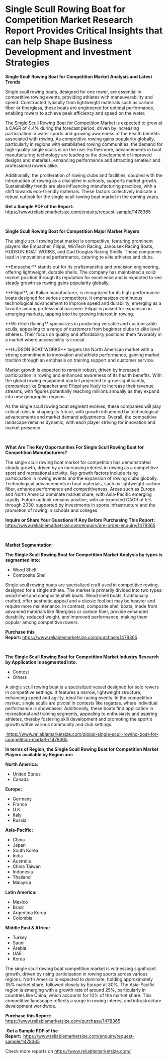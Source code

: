 <p><h1>Single Scull Rowing Boat for Competition Market Research Report Provides Critical Insights that can help Shape Business Development and Investment Strategies</h1></p><p><strong>Single Scull Rowing Boat for Competition Market Analysis and Latest Trends</strong></p>
<p><p>Single scull rowing boats, designed for one rower, are essential in competitive rowing events, providing athletes with maneuverability and speed. Constructed typically from lightweight materials such as carbon fiber or fiberglass, these boats are engineered for optimal performance, enabling rowers to achieve peak efficiency and speed on the water. </p><p>The Single Scull Rowing Boat for Competition Market is expected to grow at a CAGR of 4.4% during the forecast period, driven by increasing participation in water sports and growing awareness of the health benefits associated with rowing. As competitive rowing gains popularity globally, particularly in regions with established rowing communities, the demand for high-quality single sculls is on the rise. Furthermore, advancements in boat manufacturing technology are leading to the development of improved designs and materials, enhancing performance and attracting amateur and professional rowers alike. </p><p>Additionally, the proliferation of rowing clubs and facilities, coupled with the introduction of rowing as a discipline in schools, supports market growth. Sustainability trends are also influencing manufacturing practices, with a shift towards eco-friendly materials. These factors collectively indicate a robust outlook for the single scull rowing boat market in the coming years.</p></p>
<p><strong>Get a Sample PDF of the Report:&nbsp;</strong> <a href="https://www.reliablemarketsize.com/enquiry/request-sample/1478365?utm_campaign=3351&utm_medium=2&utm_source=Github&utm_content=ia&utm_term=23032025&utm_id=single-scull-rowing-boat-for-competition">https://www.reliablemarketsize.com/enquiry/request-sample/1478365</a></p>
<p>&nbsp;</p>
<p><strong>Single Scull Rowing Boat for Competition Major Market Players</strong></p>
<p><p>The single scull rowing boat market is competitive, featuring prominent players like Empacher, Filippi, WinTech Racing, Janousek Racing Boats, HUDSON BOAT WORKS, and Carl Douglas Racing Shells. These companies lead in innovation and performance, catering to elite athletes and clubs.</p><p>**Empacher** stands out for its craftsmanship and precision engineering, offering lightweight, durable shells. The company has maintained a solid market position through its reputation for excellence and is expected to see steady growth as rowing gains popularity globally.</p><p>**Filippi**, an Italian manufacturer, is recognized for its high-performance boats designed for serious competitors. It emphasizes continuous technological advancement to improve speed and durability, emerging as a favorite among professional oarsmen. Filippi is poised for expansion in emerging markets, tapping into the growing interest in rowing.</p><p>**WinTech Racing** specializes in producing versatile and customizable sculls, appealing to a range of customers from beginner clubs to elite level athletes. Their focus on quality and affordability positions them favorably in a market where accessibility is crucial. </p><p>**HUDSON BOAT WORKS** targets the North American market with a strong commitment to innovation and athlete performance, gaining market traction through an emphasis on training support and customer service. </p><p>Market growth is expected to remain robust, driven by increased participation in rowing and enhanced awareness of its health benefits. With the global rowing equipment market projected to grow significantly, companies like Empacher and Filippi are likely to increase their revenue streams, with figures potentially reaching millions annually as they expand into new geographic regions.</p><p>As the single scull rowing boat segment evolves, these companies will play critical roles in shaping its future, with growth influenced by technological advancements and market demand adjustments. Overall, the competitive landscape remains dynamic, with each player striving for innovation and market presence.</p></p>
<p>&nbsp;</p>
<p><strong>What Are The Key Opportunities For Single Scull Rowing Boat for Competition Manufacturers?</strong></p>
<p><p>The single scull rowing boat market for competition has demonstrated steady growth, driven by an increasing interest in rowing as a competitive sport and recreational activity. Key growth factors include rising participation in rowing events and the expansion of rowing clubs globally. Technological advancements in boat materials, such as lightweight carbon fiber, enhance performance and competitiveness. Areas such as Europe and North America dominate market share, with Asia-Pacific emerging rapidly. Future outlook remains positive, with an expected CAGR of 5% through 2030, supported by investments in sports infrastructure and the promotion of rowing in schools and colleges.</p></p>
<p><strong>Inquire or Share Your Questions If Any Before Purchasing This Report:</strong> <a href="https://www.reliablemarketsize.com/enquiry/pre-order-enquiry/1478365?utm_campaign=3351&utm_medium=2&utm_source=Github&utm_content=ia&utm_term=23032025&utm_id=single-scull-rowing-boat-for-competition">https://www.reliablemarketsize.com/enquiry/pre-order-enquiry/1478365</a></p>
<p>&nbsp;</p>
<p><strong>Market Segmentation</strong></p>
<p><strong>The Single Scull Rowing Boat for Competition Market Analysis by types is segmented into:</strong></p>
<p><ul><li>Wood Shell</li><li>Composite Shell</li></ul></p>
<p><p>Single scull rowing boats are specialized craft used in competitive rowing, designed for a single athlete. The market is primarily divided into two types: wood shell and composite shell boats. Wood shell boats, traditionally crafted, offer aesthetic appeal and a classic feel but may be heavier and require more maintenance. In contrast, composite shell boats, made from advanced materials like fiberglass or carbon fiber, provide enhanced durability, reduced weight, and improved performance, making them popular among competitive rowers.</p></p>
<p><strong>Purchase this Report:&nbsp;</strong><a href="https://www.reliablemarketsize.com/purchase/1478365?utm_campaign=3351&utm_medium=2&utm_source=Github&utm_content=ia&utm_term=23032025&utm_id=single-scull-rowing-boat-for-competition">https://www.reliablemarketsize.com/purchase/1478365</a></p>
<p>&nbsp;</p>
<p><strong>The Single Scull Rowing Boat for Competition Market Industry Research by Application is segmented into:</strong></p>
<p><ul><li>Contest</li><li>Others</li></ul></p>
<p><p>A single scull rowing boat is a specialized vessel designed for solo rowers in competitive settings. It features a narrow, lightweight structure, enhancing speed and agility, ideal for racing events. In the competition market, single sculls are pivotal in contests like regattas, where individual performance is showcased. Additionally, these boats find application in recreational and training segments, appealing to enthusiasts and aspiring athletes, thereby fostering skill development and promoting the sport's growth within various community and club settings.</p></p>
<p><a href="https://www.reliablemarketsize.com/global-single-scull-rowing-boat-for-competition-market-r1478365?utm_campaign=3351&utm_medium=2&utm_source=Github&utm_content=ia&utm_term=23032025&utm_id=single-scull-rowing-boat-for-competition">&nbsp;https://www.reliablemarketsize.com/global-single-scull-rowing-boat-for-competition-market-r1478365</a></p>
<p><strong>In terms of Region, the Single Scull Rowing Boat for Competition Market Players available by Region are:</strong></p>
<p>
    <p> <strong> North America: </strong>
        <ul>
            <li>United States</li>
            <li>Canada</li>
        </ul>
        </p> 
    <p> <strong> Europe: </strong>
        <ul>
            <li>Germany</li>
            <li>France</li>
            <li>U.K.</li>
            <li>Italy</li>
            <li>Russia</li>
        </ul>
        </p> 
    <p> <strong> Asia-Pacific: </strong>
        <ul>
            <li>China</li>
            <li>Japan</li>
            <li>South Korea</li>
            <li>India</li>
            <li>Australia</li>
            <li>China Taiwan</li>
            <li>Indonesia</li>
            <li>Thailand</li>
            <li>Malaysia</li>
        </ul>
        </p> 
    <p> <strong> Latin America: </strong>
        <ul>
            <li>Mexico</li>
            <li>Brazil</li>
            <li>Argentina Korea</li>
            <li>Colombia</li>
        </ul>
        </p> 
    <p> <strong> Middle East & Africa: </strong>
        <ul>
            <li>Turkey</li>
            <li>Saudi</li>
            <li>Arabia</li>
            <li>UAE</li>
            <li>Korea</li>
        </ul>
    </p>
    </p>
<p><p>The single scull rowing boat competition market is witnessing significant growth, driven by rising participation in rowing sports across various regions. North America is expected to dominate, holding approximately 35% market share, followed closely by Europe at 30%. The Asia-Pacific region is emerging with a growth rate of around 25%, particularly in countries like China, which accounts for 10% of the market share. This competitive landscape reflects a surge in rowing interest and infrastructure development worldwide.</p></p>
<p><strong>Purchase this Report: </strong><a href="https://www.reliablemarketsize.com/purchase/1478365?utm_campaign=3351&utm_medium=2&utm_source=Github&utm_content=ia&utm_term=23032025&utm_id=single-scull-rowing-boat-for-competition">https://www.reliablemarketsize.com/purchase/1478365</a></p>
<p>&nbsp;<strong>Get a Sample PDF of the Report:&nbsp;&nbsp;</strong><a href="https://www.reliablemarketsize.com/enquiry/request-sample/1478365?utm_campaign=3351&utm_medium=2&utm_source=Github&utm_content=ia&utm_term=23032025&utm_id=single-scull-rowing-boat-for-competition">https://www.reliablemarketsize.com/enquiry/request-sample/1478365</a></p>
<p><strong></strong></p>
<p>Check more reports on <a href="https://www.reliablemarketsize.com/?utm_campaign=3351&utm_medium=2&utm_source=Github&utm_content=ia&utm_term=23032025&utm_id=single-scull-rowing-boat-for-competition">https://www.reliablemarketsize.com/</a></p>